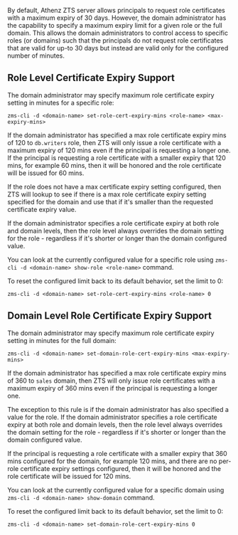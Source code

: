 By default, Athenz ZTS server allows principals to request role certificates
with a maximum expiry of 30 days. However, the domain administrator has the capability
to specify a maximum expiry limit for a given role or the full domain. This allows
the domain administrators to control access to specific roles (or domains) such that
the principals do not request role certificates that are valid for up-to 30 days but instead
are valid only for the configured number of minutes.

## Role Level Certificate Expiry Support

The domain administrator may specify maximum role certificate expiry setting in minutes
for a specific role:

```
zms-cli -d <domain-name> set-role-cert-expiry-mins <role-name> <max-expiry-mins>
```

If the domain administrator has specified a max role certificate expiry mins of 120 to `db.writers` role,
then ZTS will only issue a role certificate with a maximum expiry of 120 mins even if
the principal is requesting a longer one. If the principal is requesting a role certificate with a
smaller expiry that 120 mins, for example 60 mins, then it will be honored and the role certificate
will be issued for 60 mins.

If the role does not have a max certificate expiry setting configured, then ZTS will lookup
to see if there is a max role certificate expiry setting specified for the domain and use that
if it's smaller than the requested certificate expiry value.

If the domain administrator specifies a role certificate expiry at both role and domain levels, then
the role level always overrides the domain setting for the role - regardless if it's shorter
or longer than the domain configured value.

You can look at the currently configured value for a specific role using
`zms-cli -d <domain-name> show-role <role-name>` command.
 
To reset the configured limit back to its default behavior, set the limit to 0:

```
zms-cli -d <domain-name> set-role-cert-expiry-mins <role-name> 0
```

## Domain Level Role Certificate Expiry Support

The domain administrator may specify maximum role certificate expiry setting in minutes
for the full domain:

```
zms-cli -d <domain-name> set-domain-role-cert-expiry-mins <max-expiry-mins>
```

If the domain administrator has specified a max role certificate expiry mins of 360 to `sales` domain,
then ZTS will only issue role certificates with a maximum expiry of 360 mins even if
the principal is requesting a longer one.

The exception to this rule is if the domain administrator has also specified a value for
the role. If the domain administrator specifies a role certificate expiry at both role and domain levels,
then the role level always overrides the domain setting for the role - regardless if it's shorter or
longer than the domain configured value.
 
If the principal is requesting a role certificate with a smaller expiry that 360 mins configured for the domain,
for example 120 mins, and there are no per-role certificate expiry settings configured, then it will
be honored and the role certificate will be issued for 120 mins.

You can look at the currently configured value for a specific domain using
`zms-cli -d <domain-name> show-domain` command.

To reset the configured limit back to its default behavior, set the limit to 0:

```
zms-cli -d <domain-name> set-domain-role-cert-expiry-mins 0
```
